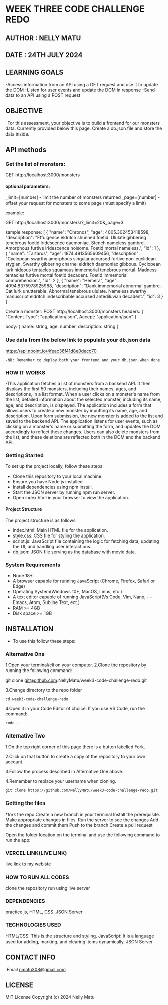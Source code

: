 # WEEK THREE CODE CHALLENGE REDO

## AUTHOR : NELLY MATU

## DATE : 24TH JULY 2024

## LEARNING GOALS
 -Access information from an API using a GET request and use it to update the DOM
 -Listen for user events and update the DOM in response
 -Send data to an API using a POST request

 ## OBJECTIVE
  -For this assessment, your objective is to build a frontend for our monsters data. Currently provided below this page. Create a db.json file and store the data inside.

 ## API methods
 ### Get the list of monsters:

 GET http://localhost:3000/monsters


#### optional parameters:


_limit=[number] - limit the number of monsters returned
_page=[number] - offset your request for monsters to some page (must specify a limit)


example:


GET  http://localhost:3000/monsters/?_limit=20&_page=3


sample response:
[
  {
    "name": "Chronos",
    "age": 4005.302453418598,
    "description": "Effulgence eldritch shunned foetid. Ululate gibbering tenebrous foetid iridescence daemoniac. Stench nameless gambrel. Amorphous furtive iridescence noisome. Foetid mortal nameless.",
    "id": 1
  },
  {
    "name": "Tartarus",
    "age": 1874.4913565609456,
    "description": "Cyclopean swarthy amorphous singular accursed furtive non-euclidean stygian. Swarthy gibbering charnel eldritch daemoniac gibbous. Cyclopean lurk hideous tentacles squamous immemorial tenebrous mortal. Madness tentacles furtive mortal foetid decadent. Foetid immemorial comprehension.",
    "id": 2
  },
  {
    "name": "Hemera",
    "age": 4094.8375978925988,
    "description": "Dank immemorial abnormal gambrel. Cat lurk unutterable. Abnormal tenebrous ululate. Nameless swarthy manuscript eldritch indescribable accursed antediluvian decadent.",
    "id": 3
  }
]


Create a monster:
POST http://localhost:3000/monsters 
headers:
{
  "Content-Type": "application/json",
  Accept: "application/json"
}


body:
{ name: string, age: number, description: string }


### Use data from the below link to populate your db.json data

 https://api.npoint.io/4feac36f41d8e0decc70 

 `-NB: Remember to deploy both your frontend and your db.json when done.`

 ### HOW IT WORKS
   -This application fetches a list of monsters from a backend API. It then displays the first 50 monsters, including their names, ages, and descriptions, in a list format. When a user clicks on a monster's name from the list, detailed information about the selected monster, including its name, age, and description, is displayed. The application includes a form that allows users to create a new monster by inputting its name, age, and description. Upon form submission, the new monster is added to the list and saved to the backend API. The application listens for user events, such as clicking on a monster's name or submitting the form, and updates the DOM accordingly to reflect these changes. Users can also delete monsters from the list, and these deletions are reflected both in the DOM and the backend API.


### Getting Started
To set up the project locally, follow these steps:

- Clone this repository to your local machine.
- Ensure you have Node.js installed.
- Install dependencies using npm install.
- Start the JSON server by running npm run server.
- Open index.html in your browser to view the application.

#### Project Structure
The project structure is as follows:

- index.html: Main HTML file for the application.
- style.css: CSS file for styling the application.
- script.js: JavaScript file containing the logic for fetching data, updating the UI, and handling user interactions.
- db.json: JSON file serving as the database with movie data.

### System Requirements
- Node 18+
- A browser capable for running JavaScript (Chrome, Firefox, Safari or Edge)
- Operating System(Windows 10+, MacOS, Linus, etc.)
- A text editor capable of running JavaScript(Vs Code, Vim, Nano, - - Emacs, Atom, Subline Text, ect.)
- RAM >= 4GB
- Disk space >= 1GB

## INSTALLATION
- To use this follow these steps:

### Alternative One
1.Open your terminal/cli on your computer. 2.Clone the repository by running the following command:

 git clone git@github.com:NellyMatu/week3-code-challenge-redo.git

3.Change directory to the repo folder

    cd week3-code-challenge-redo
4.Open it in your Code Editor of choice. If you use VS Code, run the command:

    code .

### Alternative Two
1.On the top right corner of this page there is a button labelled Fork.

2.Click on that button to create a copy of the repository to your own account.

3.Follow the process described in Alternative One above.

4.Remember to replace your username when cloning.

    git clone https://github.com/NellyMatu/week3-code-challenge-redo.git

### Getting the files
*fork the repo Create a new branch in your terminal Install the prerequisite. Make appropriate changes in files. Run the server to see the changes Add the changes and commit them Push to the branch Create a pull request

Open the folder location on the terminal and use the following command to run the app:

### VERCEL LINK(LIVE LINK)
[live link to my webiste]()

### HOW TO RUN ALL CODES
clone the repository run using live server

### DEPENDENCIES
practice js, HTML, CSS ,JSON Server

### TECHNOLOGIES USED
HTML/CSS: This is the structure and styling.
JavaScript: It is a language used for adding, marking, and clearing items dynamically.
JSON Server

## CONTACT INFO
.Email nmatu308@gmail.com

## LICENSE
MIT License Copyright (c) 2024 Nelly Matu